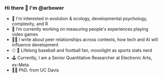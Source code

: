 ### Hi there 👋 I'm @arbower
- 👀 I'm interested in evolution & ecology, developmental psychology, complexity, and R
- 🔭 I’m currently working on measuring people's experiences playing video games
- 👨‍💻 I write about peer relationships across contexts, how tech and AI will influence development
- ⚾ 🏈 Lifelong baseball and football fan, moonlight as sports stats nerd
- 🕹️ Currently, I am a Senior Quantitative Researcher at Electronic Arts, ex-Meta
- 🚴‍♂️ PhD. from UC Davis
